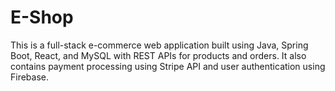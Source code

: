 # E-Shop

This is a full-stack e-commerce web application built using Java, Spring Boot, React, and MySQL with REST APIs for products and orders. It also contains payment
processing using Stripe API and user authentication using Firebase.
